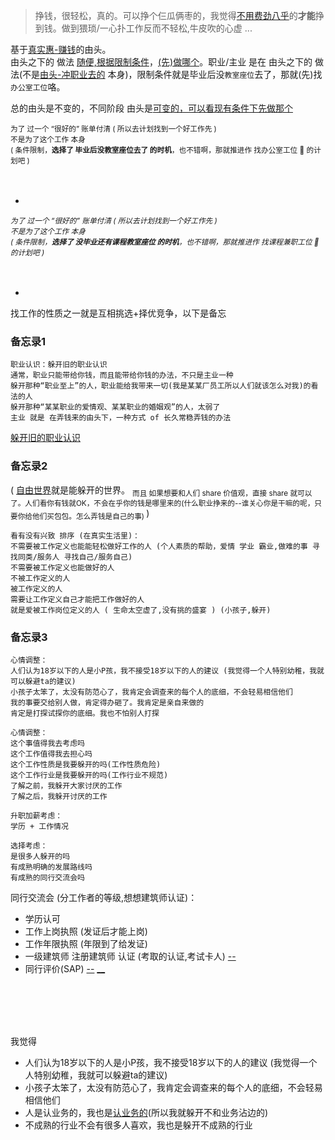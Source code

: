 
> 挣钱，很轻松，真的。可以挣个仨瓜俩枣的，我觉得[不用费劲八乎](https://github.com/7900ms/000nottheater_deserted_systemlibrary/blob/master/supplementary/term-聊儿-这什么人啊你就往我面前塞.md)的**才能**挣到钱。做到猥琐/一心扑工作反而不轻松,牛皮吹的心虚 ...

基于[真实惠-赚钱](https://github.com/7900ms/000nottheater_deserted_systemlibrary/tree/master/small)的由头。<br>
由头之下的 做法 [随便,根据限制条件](https://ruby-china.org/notes/4055)，[(先)做哪个](https://github.com/7900ms/000nottheater_deserted_systemlibrary/blob/master/supplementary/chain-night-call.md)。职业/主业 是在 由头之下的 做法(不是[由头-冲职业去的](https://www.v2ex.com/notes/28139) 本身)，限制条件就是毕业后没`教室座位`去了，那就(先)找`办公室工位`咯。

总的由头是不变的，不同阶段 由头是[可变的，可以看现有条件下先做那个](https://github.com/7900ms/000nottheater_deserted_systemlibrary/blob/master/supplementary/chain-night-call.md)<br>

<sub>
为了 过一个 “很好的” 账单付清 ( 所以去计划找到一个好工作先 )<br>
不是为了这个工作 本身<br>
( 条件限制，<b>选择了 毕业后没教室座位去了 的时机</b>，也不错啊，那就推进作 找办公室工位 💺 的计划吧 )</sub><br><br><br>

-

<sub><i>
为了 过一个 “很好的” 账单付清 ( 所以去计划找到一个好工作先 )<br>
不是为了这个工作 本身<br>
( 条件限制，<b>选择了 没毕业还有课程教室座位 的时机</b>，也不错啊，那就推进作 找课程兼职工位 👬 的计划吧 )</i></sub><br><br><br>

-

找工作的性质之一就是互相挑选+择优竞争，以下是备忘

### 备忘录1

```
职业认识：躲开旧的职业认识
通常，职业只能带给你钱，而且能带给你钱的办法，不只是主业一种
躲开那种“职业至上”的人，职业能给我带来一切(我是某某厂员工所以人们就该怎么对我)的看法的人
躲开那种“某某职业的爱情观、某某职业的婚姻观”的人，太弱了
主业 就是 在弄钱来的由头下，一种方式 of 长久常稳弄钱的办法
```

[躲开旧的职业认识](https://www.v2ex.com/notes/28139)

### 备忘录2

( [自由世界](https://github.com/7900ms/000nottheater_deserted_systemlibrary/blob/master/supplementary/term-心理-自由世界.md)就是能躲开的世界。 <sub>而且 如果想要和人们 share 价值观，直接 share 就可以了。人们看你有钱就OK，不会在乎你的钱是哪里来的(什么职业挣来的--谁关心你是干嘛的呢，只要你给他们买包包。怎么弄钱是自己的事) </sub> )

```
看有没有兴致 排序 (在真实生活里)：
不需要被工作定义也能能轻松做好工作的人 (个人素质的帮助，爱情 学业 霸业,做难的事 寻找同类/服务人 寻找自己/服务自己)
不需要被工作定义也能做好的人
不被工作定义的人
被工作定义的人
需要让工作定义自己才能把工作做好的人
就是爱被工作岗位定义的人 ( 生命太空虚了,没有挑的盛宴 ) (小孩子,躲开)
```

### 备忘录3

```
心情调整：
人们认为18岁以下的人是小P孩，我不接受18岁以下的人的建议 (我觉得一个人特别幼稚，我就可以躲避ta的建议)
小孩子太笨了，太没有防范心了，我肯定会调查来的每个人的底细，不会轻易相信他们
我的事要交给别人做，肯定得办砸了。我肯定是亲自来做的
肯定是打探试探你的底细。我也不怕别人打探
```

```
心情调整：
这个事值得我去考虑吗
这个工作值得我去担心吗
这个工作性质是我要躲开的吗(工作性质危险)
这个工作行业是我要躲开的吗(工作行业不规范)
了解之前，我躲开大家讨厌的工作
了解之后，我躲开讨厌的工作
```

```
升职加薪考虑：
学历 + 工作情况

选择考虑：
是很多人躲开的吗
有成熟明确的发展路线吗
有成熟的同行交流会吗

```

同行交流会 (分工作者的等级,想想建筑师认证)：
- 学历认可
- 工作上岗执照 (发证后才能上岗)
- 工作年限执照 (年限到了给发证)
- 一级建筑师 注册建筑师 认证 (考取的认证,考试卡人) [--](http://ww2.flyabroadvisa.com/ass/acs.html)
- 同行评价(SAP) [--](https://www.zhihu.com/question/19849366#埃森哲是一家怎样的公司？能撸上SAP算你好运) [__](https://www.v2ex.com/t/362784#在好人队里,我从众;在坏人队里,我特立独行)

<br><br><br><br>

我觉得
- 人们认为18岁以下的人是小P孩，我不接受18岁以下的人的建议 (我觉得一个人特别幼稚，我就可以躲避ta的建议)
- 小孩子太笨了，太没有防范心了，我肯定会调查来的每个人的底细，不会轻易相信他们
- 人是认业务的，我也是[认业务的](https://github.com/7900ms/000nottheater_deserted_forfindingmore/tree/master/tech-translation)(所以我就躲开不和业务沾边的)
- 不成熟的行业不会有很多人喜欢，我也是躲开不成熟的行业





